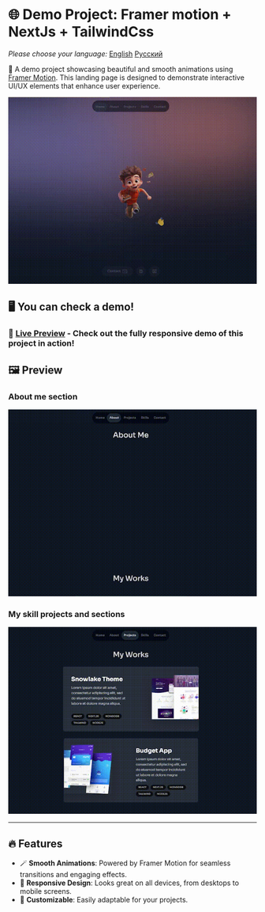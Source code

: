 # 🌐 Demo Project: Framer motion + NextJs + TailwindCss
*Please choose your language:* [English](README.md) [Русский](README.ru.md)

🚀 A demo project showcasing beautiful and smooth animations using [Framer Motion](https://www.framer.com/motion/). This landing page is designed to demonstrate interactive UI/UX elements that enhance user experience.  

<!-- markdownlint-disable MD033 MD041 -->

<p align="center">
<a href="https://vladchashush.github.io/framer-motion-landing/"><img src="assets/readme/intro.gif" /></a>
</p>

<!-- markdownlint-enable MD033 -->

## 🖥️ You can check a demo!
### 🎯 [Live Preview](https://vladchashush.github.io/framer-motion-landing/) - Check out the fully responsive demo of this project in action!

## 🖼️ Preview  
### About me section

<!-- markdownlint-disable MD033 MD041 -->

<p align="center">
<a href="https://vladchashush.github.io/framer-motion-landing/"><img src="assets/readme/about-me.gif" /></a>
</p>

<!-- markdownlint-enable MD033 -->

### My skill projects and sections

<!-- markdownlint-disable MD033 MD041 -->

<p align="center">
<a href="https://vladchashush.github.io/framer-motion-landing/"><img src="assets/readme/other.gif" /></a>
</p>

<!-- markdownlint-enable MD033 -->

---

## 🔥 Features  

- 🪄 **Smooth Animations**: Powered by Framer Motion for seamless transitions and engaging effects.  
- 🌟 **Responsive Design**: Looks great on all devices, from desktops to mobile screens.  
- 🎨 **Customizable**: Easily adaptable for your projects.  



